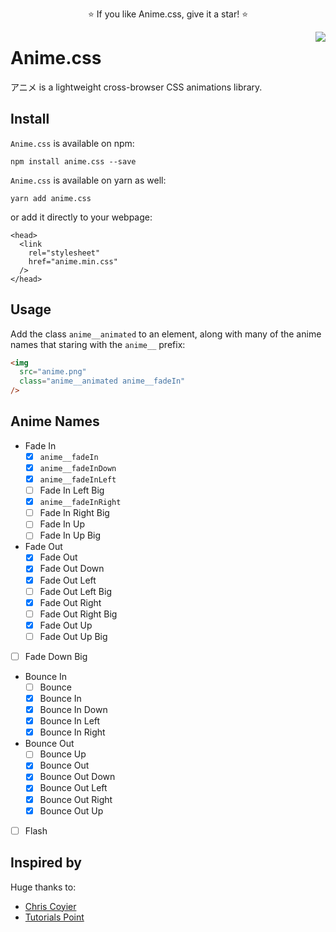 <p align="center">
  ⭐️ If you like Anime.css, give it a star! ⭐️
</p>

<img src="https://github.com/animecss/anime.css/blob/master/static/images/anime.png" align="right" />

# Anime.css

アニメ is a lightweight cross-browser CSS animations library.

## Install

`Anime.css` is available on npm:

```
npm install anime.css --save
```

`Anime.css` is available on yarn as well:

```
yarn add anime.css
```

or add it directly to your webpage:

```
<head>
  <link
    rel="stylesheet"
    href="anime.min.css"
  />
</head>
```

## Usage

Add the class `anime__animated` to an element, along with many of the anime names that staring with the `anime__` prefix:

```html
<img
  src="anime.png"
  class="anime__animated anime__fadeIn"
/>
```

## Anime Names

* Fade In
  * [x] `anime__fadeIn`
  * [x] `anime__fadeInDown`
  * [x] `anime__fadeInLeft`
  * [ ] Fade In Left Big
  * [x] `anime__fadeInRight`
  * [ ] Fade In Right Big
  * [ ] Fade In Up
  * [ ] Fade In Up Big

* Fade Out
  * [x] Fade Out
  * [x] Fade Out Down
  * [x] Fade Out Left
  * [ ] Fade Out Left Big
  * [x] Fade Out Right
  * [ ] Fade Out Right Big
  * [x] Fade Out Up
  * [ ] Fade Out Up Big

* [ ] Fade Down Big

* Bounce In
  * [ ] Bounce
  * [x] Bounce In
  * [x] Bounce In Down
  * [x] Bounce In Left
  * [x] Bounce In Right

* Bounce Out
  * [ ] Bounce Up
  * [x] Bounce Out
  * [x] Bounce Out Down
  * [x] Bounce Out Left
  * [x] Bounce Out Right
  * [x] Bounce Out Up

* [ ] Flash

## Inspired by

Huge thanks to:

* [Chris Coyier](https://github.com/chriscoyier)
* [Tutorials Point](https://www.tutorialspoint.com/css/css_animation.htm)

<!-- 

<html>
  <head>
    <link
      rel="stylesheet"
      href="anime.min.css"
    />
  </head>
  <body>
    <center style="margin-top: 20%;">
      <h1 class="anime__animated anime__bounceOutUp">An animated element</h1>
      <img src="anime.png" class="anime__animated anime__bounceOutUp" />
    </center>
  </body>
</html>

-->
